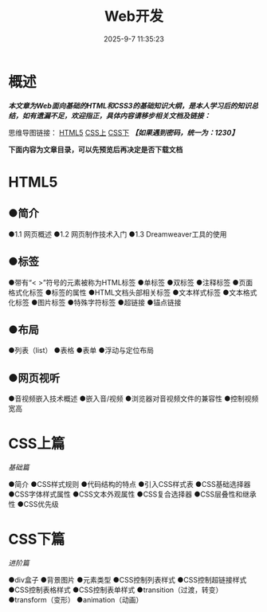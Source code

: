 ﻿---
title: Web开发
date: 2025-9-7 11:35:23
tags: 
    - Web开发
    - html
    - css
categories: 
    - 计算机
    - 前端开发
    - web
---

# 概述
***本文章为Web面向基础的HTML和CSS3的基础知识大纲，是本人学习后的知识总结，如有遗漏不足，欢迎指正，具体内容请移步相关文档及链接：***

思维导图链接：
[HTML5](https://www.mubu.com/doc/3x9VGcLvH9L)
[CSS上](https://www.mubu.com/doc/2QG8GlfSd9L)
[CSS下](https://www.mubu.com/doc/3gR1mwHEBZL)
***【如果遇到密码，统一为：1230】***



**下面内容为文章目录，可以先预览后再决定是否下载文档**



# HTML5

## ●简介

●1.1  网页概述
●1.2  网页制作技术入门
●1.3  Dreamweaver工具的使用

## ●标签

●带有“< >”符号的元素被称为HTML标签
●单标签
●双标签
●注释标签
●页面格式化标签
●标签的属性
●HTML文档头部相关标签
●文本样式标签
●文本格式化标签
●图片标签
●特殊字符标签
●超链接
●锚点链接

## ●布局

●列表（list）
●表格
●表单
●浮动与定位布局

## ●网页视听

●音视频嵌入技术概述
●嵌入音/视频
●浏览器对音视频文件的兼容性
●控制视频宽高
# CSS上篇
*基础篇*

●简介
●CSS样式规则
●代码结构的特点
●引入CSS样式表
●CSS基础选择器
●CSS字体样式属性
●CSS文本外观属性
●CSS复合选择器
●CSS层叠性和继承性
●CSS优先级
# CSS下篇
*进阶篇*

●div盒子
●背景图片
●元素类型
●CSS控制列表样式
●CSS控制超链接样式
●CSS控制表格样式
●CSS控制表单样式
●transition（过渡，转变）
●transform（变形）
●animation（动画）

